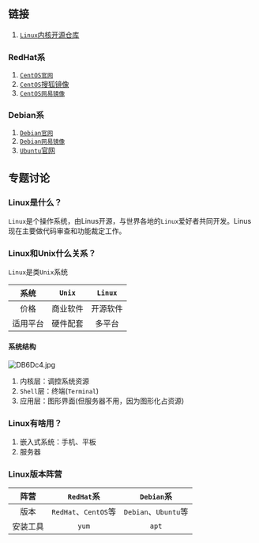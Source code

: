 

## 链接

1. [`Linux`内核开源仓库](https://github.com/torvalds/linux)

### RedHat系

1. [`CentOS官网`](http://www.centos.org/)
2. [`CentOS`搜狐镜像](http://mirrors.sohu.com/centos/)
3. [`CentOS网易镜像`](http://mirrors.163.com/centos/)

### Debian系

1. [`Debian官网`](http://www.debian.org/)
2. [`Debian网易镜像`](http://mirrors.163.com/debian/)
3. [`Ubuntu`官网](https://ubuntu.com/)

## 专题讨论

### Linux是什么？

`Linux`是个操作系统，由Linus开源，与世界各地的`Linux`爱好者共同开发。Linus现在主要做代码审查和功能裁定工作。

### Linux和Unix什么关系？

`Linux`是类`Unix`系统

|   系统   |  `Unix`  | `Linux`  |
| :------: | :------: | :------: |
|   价格   | 商业软件 | 开源软件 |
| 适用平台 | 硬件配套 |  多平台  |

#### 系统结构

![DB6Dc4.jpg](https://s3.ax1x.com/2020/11/26/DB6Dc4.jpg)

1. 内核层：调控系统资源
2. `Shell`层：终端(`Terminal`)
3. 应用层：图形界面(但服务器不用，因为图形化占资源)

### Linux有啥用？

1. 嵌入式系统：手机、平板
2. 服务器

### Linux版本阵营

|   阵营   |      `RedHat`系      |      `Debian`系      |
| :------: | :------------------: | :------------------: |
|   版本   | `RedHat`、`CentOS`等 | `Debian`、`Ubuntu`等 |
| 安装工具 |        `yum`         |        `apt`         |
